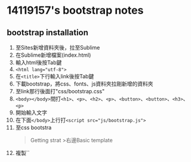 # 14119157's bootstrap notes
## bootstrap installation
1. 至Sites新增資料夾後，拉至Sublime
2. 在Sublime新增檔案(index.html)
3. 輸入html後按Tab鍵
4. ``<html lang="utf-8">``
5. 在``<title>``下行輸入link後按Tab鍵
6. 下載bootstrap，將css、fonts、js資料夾拉剛新增的資料夾
7. 至link那行後面打"css/bootstrap.css"
8. ``<body></body>``間打``<h1>``、``<p>``、``<h2>``、``<p>``、``<button>``、``<button>``、``<h3>``、``<p>``
9. 開始輸入文字
10. 在下面``</body>``上行打``<script src="js/bootstrap.js">``
11. 至css bootstra
    >Getting strat >右邊Basic template
12. 複製``<!-- jQuery (necessary for Bootstrap's JavaScript plugins) -->
    <script src="https://ajax.googleapis.com/ajax/libs/jquery/1.11.2/jquery.min.js">``
13. 在上面的``<body>``下面打``<div>``
14. 把後面的``</div>``拉至內容的結尾
15. 上面的‵`<div>``內打class="container"(置中)
     - ``<div class="col-md-6 features">``(佔滿頁面)

